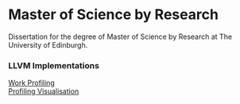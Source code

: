 # Master of Science by Research

Dissertation for the degree of Master of Science by Research at The University of Edinburgh.



### LLVM Implementations

[Work Profiling](https://github.com/rcorcs/llvm-work-instr)  
[Profiling Visualisation](https://github.com/rcorcs/llvm-heat-printer)  
